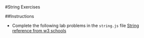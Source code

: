 #String Exercises

##Instructions
- Complete the following lab problems in the `string.js` file
[String reference from w3 schools](https://www.w3schools.com/jsref/jsref_obj_string.asp)